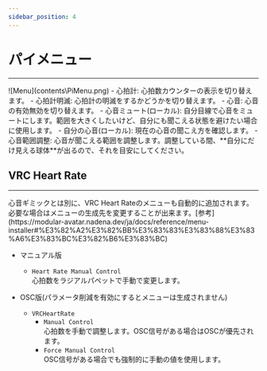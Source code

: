 ```yaml
---
sidebar_position: 4
---
```


# パイメニュー
<hr/>
![Menu](contents\PiMenu.png)
- 心拍計: 心拍数カウンターの表示を切り替えます。
- 心拍計明滅: 心拍計の明滅をするかどうかを切り替えます。
- 心音: 心音の有効無効を切り替えます。
- 心音ミュート(ローカル): 自分目線で心音をミュートにします。範囲を大きくしたいけど、自分にも聞こえる状態を避けたい場合に使用します。
- 自分の心音(ローカル): 現在の心音の聞こえ方を確認します。
- 心音範囲調整: 心音が聞こえる範囲を調整します。調整している間、**自分にだけ見える球体**が出るので、それを目安にしてください。

## VRC Heart Rate
<hr/>
心音ギミックとは別に、VRC Heart Rateのメニューも自動的に追加されます。
必要な場合はメニューの生成先を変更することが出来ます。[参考](https://modular-avatar.nadena.dev/ja/docs/reference/menu-installer#%E3%82%A2%E3%82%BB%E3%83%83%E3%83%88%E3%83%A6%E3%83%BC%E3%82%B6%E3%83%BC)

- マニュアル版
  - `Heart Rate Manual Control`  
  心拍数をラジアルパペットで手動で変更します。

- OSC版(パラメータ削減を有効にするとメニューは生成されません)
  - `VRCHeartRate`
    - `Manual Control`  
    心拍数を手動で調整します。OSC信号がある場合はOSCが優先されます。
    - `Force Manual Control`  
    OSC信号がある場合でも強制的に手動の値を使用します。

